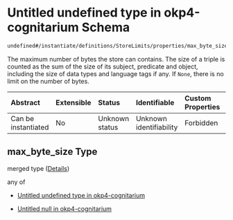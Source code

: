 # Untitled undefined type in okp4-cognitarium Schema

```txt
undefined#/instantiate/definitions/StoreLimits/properties/max_byte_size
```

The maximum number of bytes the store can contains. The size of a triple is counted as the sum of the size of its subject, predicate and object, including the size of data types and language tags if any. If `None`, there is no limit on the number of bytes.

| Abstract            | Extensible | Status         | Identifiable            | Custom Properties | Additional Properties | Access Restrictions | Defined In                                                                     |
| :------------------ | :--------- | :------------- | :---------------------- | :---------------- | :-------------------- | :------------------ | :----------------------------------------------------------------------------- |
| Can be instantiated | No         | Unknown status | Unknown identifiability | Forbidden         | Allowed               | none                | [okp4-cognitarium.json\*](schema/okp4-cognitarium.json "open original schema") |

## max\_byte\_size Type

merged type ([Details](okp4-cognitarium-instantiatemsg-definitions-storelimits-properties-max_byte_size.md))

any of

*   [Untitled undefined type in okp4-cognitarium](okp4-cognitarium-instantiatemsg-definitions-storelimits-properties-max_byte_size-anyof-0.md "check type definition")

*   [Untitled null in okp4-cognitarium](okp4-cognitarium-instantiatemsg-definitions-storelimits-properties-max_byte_size-anyof-1.md "check type definition")
